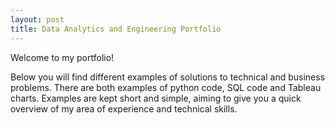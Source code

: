 ```yaml
---
layout: post
title: Data Analytics and Engineering Portfolio
---
```

<!--<img src="/images/fulls/01.jpg" class="fit image">-->
Welcome to my portfolio!

Below you will find different examples of solutions to technical and business problems. There are both examples of python code, SQL code and Tableau charts. Examples are kept short and simple, aiming to give you a quick overview of my area of experience and technical skills.